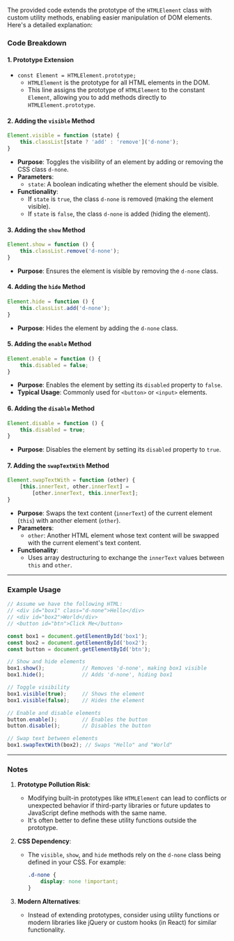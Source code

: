 The provided code extends the prototype of the `HTMLElement` class with custom utility methods, enabling easier manipulation of DOM elements. Here's a detailed explanation:

### Code Breakdown

#### 1. **Prototype Extension**
   - `const Element = HTMLElement.prototype;`
     - `HTMLElement` is the prototype for all HTML elements in the DOM.
     - This line assigns the prototype of `HTMLElement` to the constant `Element`, allowing you to add methods directly to `HTMLElement.prototype`.

#### 2. **Adding the `visible` Method**
   ```javascript
   Element.visible = function (state) {
       this.classList[state ? 'add' : 'remove']('d-none');
   }
   ```
   - **Purpose**: Toggles the visibility of an element by adding or removing the CSS class `d-none`.
   - **Parameters**:
     - `state`: A boolean indicating whether the element should be visible.
   - **Functionality**:
     - If `state` is `true`, the class `d-none` is removed (making the element visible).
     - If `state` is `false`, the class `d-none` is added (hiding the element).

#### 3. **Adding the `show` Method**
   ```javascript
   Element.show = function () {
       this.classList.remove('d-none');
   }
   ```
   - **Purpose**: Ensures the element is visible by removing the `d-none` class.

#### 4. **Adding the `hide` Method**
   ```javascript
   Element.hide = function () {
       this.classList.add('d-none');
   }
   ```
   - **Purpose**: Hides the element by adding the `d-none` class.

#### 5. **Adding the `enable` Method**
   ```javascript
   Element.enable = function () {
       this.disabled = false;
   }
   ```
   - **Purpose**: Enables the element by setting its `disabled` property to `false`.
   - **Typical Usage**: Commonly used for `<button>` or `<input>` elements.

#### 6. **Adding the `disable` Method**
   ```javascript
   Element.disable = function () {
       this.disabled = true;
   }
   ```
   - **Purpose**: Disables the element by setting its `disabled` property to `true`.

#### 7. **Adding the `swapTextWith` Method**
   ```javascript
   Element.swapTextWith = function (other) {
       [this.innerText, other.innerText] =
           [other.innerText, this.innerText];
   }
   ```
   - **Purpose**: Swaps the text content (`innerText`) of the current element (`this`) with another element (`other`).
   - **Parameters**:
     - `other`: Another HTML element whose text content will be swapped with the current element's text content.
   - **Functionality**:
     - Uses array destructuring to exchange the `innerText` values between `this` and `other`.

---

### Example Usage

```javascript
// Assume we have the following HTML:
// <div id="box1" class="d-none">Hello</div>
// <div id="box2">World</div>
// <button id="btn">Click Me</button>

const box1 = document.getElementById('box1');
const box2 = document.getElementById('box2');
const button = document.getElementById('btn');

// Show and hide elements
box1.show();            // Removes 'd-none', making box1 visible
box1.hide();            // Adds 'd-none', hiding box1

// Toggle visibility
box1.visible(true);     // Shows the element
box1.visible(false);    // Hides the element

// Enable and disable elements
button.enable();        // Enables the button
button.disable();       // Disables the button

// Swap text between elements
box1.swapTextWith(box2); // Swaps "Hello" and "World"
```

---

### Notes
1. **Prototype Pollution Risk**:
   - Modifying built-in prototypes like `HTMLElement` can lead to conflicts or unexpected behavior if third-party libraries or future updates to JavaScript define methods with the same name.
   - It's often better to define these utility functions outside the prototype.

2. **CSS Dependency**:
   - The `visible`, `show`, and `hide` methods rely on the `d-none` class being defined in your CSS. For example:
     ```css
     .d-none {
         display: none !important;
     }
     ```

3. **Modern Alternatives**:
   - Instead of extending prototypes, consider using utility functions or modern libraries like jQuery or custom hooks (in React) for similar functionality.